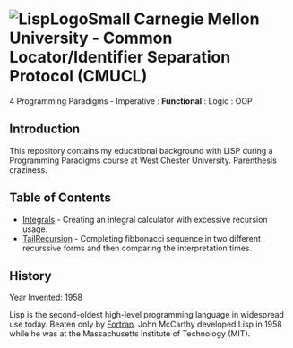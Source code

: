 # ![LispLogoSmall](https://github.com/Spades86/Undergraduate/blob/master/images/LispLogoSmall.png?raw=true) Carnegie Mellon University - Common Locator/Identifier Separation Protocol (CMUCL)

4 Programming Paradigms - Imperative : <b>Functional</b> : Logic : OOP

## Introduction
This repository contains my educational background with LISP during a Programming Paradigms course at West Chester University. Parenthesis craziness.

## Table of Contents
* [Integrals](https://github.com/Spades86/Undergraduate/tree/master/LISP/Integrals) - Creating an integral calculator with excessive recursion usage.
* [TailRecursion](https://github.com/Spades86/Undergraduate/tree/master/LISP/TailRecursion) - Completing fibbonacci sequence in two different recurssive forms and then comparing the interpretation times.
	
## History
Year Invented: 1958

Lisp is the second-oldest high-level programming language in widespread use today. Beaten only by [Fortran](https://en.wikipedia.org/wiki/Fortran). John McCarthy developed Lisp in 1958 while he was at the Massachusetts Institute of Technology (MIT).
